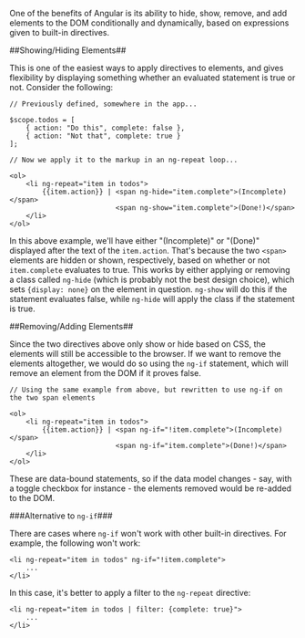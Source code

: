 One of the benefits of Angular is its ability to hide, show, remove, and add elements to the DOM conditionally and dynamically, based on expressions given to built-in directives.

##Showing/Hiding Elements##

This is one of the easiest ways to apply directives to elements, and gives flexibility by displaying something whether an evaluated statement is true or not.  Consider the following:

	// Previously defined, somewhere in the app...

	$scope.todos = [
		{ action: "Do this", complete: false },
		{ action: "Not that", complete: true }
	];

	// Now we apply it to the markup in an ng-repeat loop...

	<ol>
		<li ng-repeat="item in todos">
			{{item.action}} | <span ng-hide="item.complete">(Incomplete)</span>
							  <span ng-show="item.complete">(Done!)</span>
		</li>
	</ol>

In this above example, we'll have either "(Incomplete)" or "(Done)" displayed after the text of the `item.action`.  That's because the two `<span>` elements are hidden or shown, respectively, based on whether or not `item.complete` evaluates to true.  This works by either applying or removing a class called `ng-hide` (which is probably not the best design choice), which sets `{display: none}` on the element in question.  `ng-show` will do this if the statement evaluates false, while `ng-hide` will apply the class if the statement is true.

##Removing/Adding Elements##

Since the two directives above only show or hide based on CSS, the elements will still be accessible to the browser.  If we want to remove the elements altogether, we would do so using the `ng-if` statement, which will remove an element from the DOM if it proves false.

	// Using the same example from above, but rewritten to use ng-if on the two span elements

	<ol>
		<li ng-repeat="item in todos">
			{{item.action}} | <span ng-if="!item.complete">(Incomplete)</span>
							  <span ng-if="item.complete">(Done!)</span>
		</li>
	</ol>

These are data-bound statements, so if the data model changes - say, with a toggle checkbox for instance - the elements removed would be re-added to the DOM.

###Alternative to `ng-if`###

There are cases where `ng-if` won't work with other built-in directives.  For example, the following won't work:

    <li ng-repeat="item in todos" ng-if="!item.complete">
        ...
    </li>

In this case, it's better to apply a filter to the `ng-repeat` directive:

	<li ng-repeat="item in todos | filter: {complete: true}">
		...
	</li>

